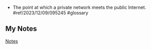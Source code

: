 - The point at which a private network meets the public Internet. #ref/2023/12/09/095245 #glossary 
## My Notes
[Notes](mynotes/perimeter-notes.md)
